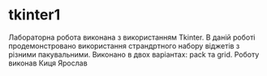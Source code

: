 # tkinter1

Лабораторна робота виконана з використанням Tkinter. В даній роботі продемонстровано використання страндртного набору віджетів з різними пакувальними. Виконано в двох варіантах: pack та grid. Роботу виконав Киця Ярослав

